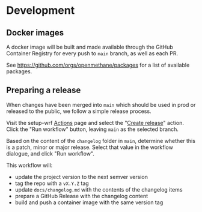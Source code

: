 
# Development

## Docker images

A docker image will be built and made available through the GitHub Container
Registry for every push to `main` branch, as well as each PR.

See https://github.com/orgs/openmethane/packages for a list of available
packages.

## Preparing a release

When changes have been merged into `main` which should be used in prod or
released to the public, we follow a simple release process.

Visit the setup-wrf [Actions](https://github.com/openmethane/setup-wrf/actions)
page and select the
"[Create release](https://github.com/openmethane/setup-wrf/actions/workflows/release.yaml)"
action. Click the "Run workflow" button, leaving `main` as the selected branch.

Based on the content of the `changelog` folder in `main`, determine whether
this is a patch, minor or major release. Select that value in the workflow
dialogue, and click "Run workflow".

This workflow will:
- update the project version to the next semver version
- tag the repo with a `vX.Y.Z` tag
- update `docs/changelog.md` with the contents of the changelog items
- prepare a GitHub Release with the changelog content
- build and push a container image with the same version tag
